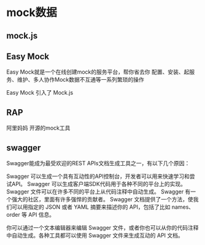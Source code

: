 

# mock数据

## mock.js


## Easy Mock

Easy Mock就是一个在线创建mock的服务平台，帮你省去你 配置、安装、起服务、维护、多人协作Mock数据不互通等一系列繁琐的操作

Easy Mock 引入了 Mock.js


## RAP

阿里妈妈 开源的mock工具


## swagger

Swagger能成为最受欢迎的REST APIs文档生成工具之一，有以下几个原因：

Swagger 可以生成一个具有互动性的API控制台，开发者可以用来快速学习和尝试API。
Swagger 可以生成客户端SDK代码用于各种不同的平台上的实现。
Swagger 文件可以在许多不同的平台上从代码注释中自动生成。
Swagger 有一个强大的社区，里面有许多强悍的贡献者。
Swagger 文档提供了一个方法，使我们可以用指定的 JSON 或者 YAML 摘要来描述你的 API，包括了比如 names、order 等 API 信息。

你可以通过一个文本编辑器来编辑 Swagger 文件，或者你也可以从你的代码注释中自动生成。各种工具都可以使用 Swagger 文件来生成互动的 API 文档。
